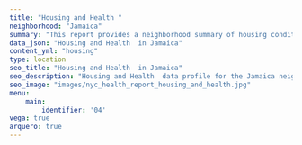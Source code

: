 ```yaml
---
title: "Housing and Health "
neighborhood: "Jamaica"
summary: "This report provides a neighborhood summary of housing conditions and related health outcomes. It also describes population characteristics that can increase vulnerability to housing hazards."
data_json: "Housing and Health  in Jamaica"
content_yml: "housing"
type: location
seo_title: "Housing and Health  in Jamaica"
seo_description: "Housing and Health  data profile for the Jamaica neighborhood of NYC."
seo_image: "images/nyc_health_report_housing_and_health.jpg"
menu:
    main:
        identifier: '04'
vega: true
arquero: true
---
```

